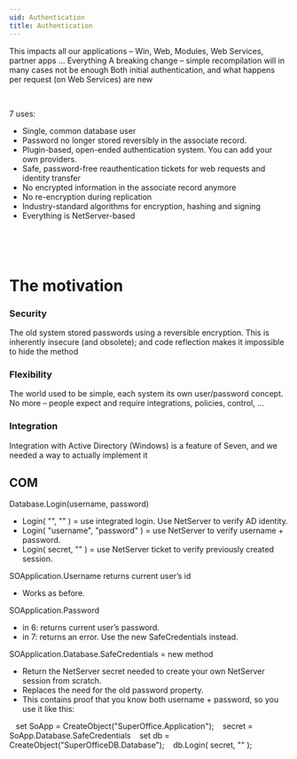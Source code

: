 ```yaml
---
uid: Authentication
title: Authentication
---
```


This impacts all our applications – Win, Web, Modules, Web Services, partner apps ... Everything
A breaking change – simple recompilation will in many cases not be enough
Both initial authentication, and what happens per request (on Web Services) are new

 

7 uses:

-   Single, common database user
-   Password no longer stored reversibly in the associate record.
-   Plugin-based, open-ended authentication system. You can add your own providers.
-   Safe, password-free reauthentication tickets for web requests and identity transfer
-   No encrypted information in the associate record anymore
-   No re-encryption during replication
-   Industry-standard algorithms for encryption, hashing and signing
-   Everything is NetServer-based

 

 

The motivation
==============

### Security

The old system stored passwords using a reversible encryption. This is inherently insecure (and obsolete); and code reflection makes it impossible to hide the method

### Flexibility

The world used to be simple, each system its own user/password concept. No more – people expect and require integrations, policies, control, ...

### Integration

Integration with Active Directory (Windows) is a feature of Seven, and we needed a way to actually implement it

COM
---

Database.Login(username, password)

-   Login( "", "" ) = use integrated login. Use NetServer to verify AD identity.
-   Login( "username", "password" ) = use NetServer to verify username + password.
-   Login( secret, "" ) = use NetServer ticket to verify previously created session.

SOApplication.Username returns current user’s id

-   Works as before.

SOApplication.Password

-   in 6: returns current user’s password.
-   in 7: returns an error. Use the new SafeCredentials instead.

SOApplication.Database.SafeCredentials = new method

-   Return the NetServer secret needed to create your own NetServer session from scratch.
-   Replaces the need for the old password property.
-   This contains proof that you know both username + password, so you use it like this:

   set SoApp = CreateObject("SuperOffice.Application");
   secret = SoApp.Database.SafeCredentials
   set db = CreateObject("SuperOfficeDB.Database");
   db.Login( secret, "" );